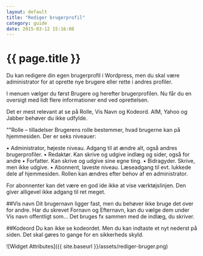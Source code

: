 ```yaml
---
layout: default
title: "Rediger brugerprofil"
category: guide
date: 2015-03-12 15:16:08
---
```


# {{ page.title }}
Du kan redigere din egen brugerprofil i Wordpress, men du skal være administrator for at oprette nye brugere eller rette i andres profiler.

I menuen vælger du først Brugere og herefter brugerprofilen. Nu får du en oversigt med lidt flere informationer end ved oprettelsen.

Det er mest relevant at se på Rolle, Vis Navn og Kodeord. AIM, Yahoo og Jabber behøver du ikke udfylde.

""Rolle – tilladelser
Brugerens rolle bestemmer, hvad brugerne kan på hjemmesiden. Der er seks niveauer:

• Administrator, højeste niveau. Adgang til at ændre alt, også andres brugerprofiler.
• Redaktør. Kan skrive og udgive indlæg og sider, også for andre
• Forfatter. Kan skrive og udgive sine egne ting.
• Bidragyder. Skrive, men ikke udgive.
• Abonnent, laveste niveau. Læseadgang til evt. lukkede dele af hjemmesiden.
Rollen kan ændres efter behov af en administrator.

For abonnenter kan det være en god ide ikke at vise værktøjslinjen. Den giver alligevel ikke adgang til ret meget.

##Vis navn
Dit brugernavn ligger fast, men du behøver ikke bruge det over for andre. Har du skrevet Fornavn og Efternavn, kan du vælge dem under Vis navn offentligt som… Det bruges fx sammen med de indlæg, du skriver.

##Kodeord
Du kan ikke se kodeordet. Men du kan indtaste et nyt nederst på siden. Det skal gøres to gange for en sikkerheds skyld.

![Widget Attributes]({{ site.baseurl }}/assets/rediger-bruger.png)
